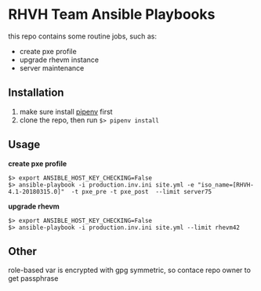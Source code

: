 # RHVH Team Ansible Playbooks

this repo contains some routine jobs, such as:

* create pxe profile
* upgrade rhevm instance
* server maintenance

## Installation

1.  make sure install [pipenv](https://github.com/pypa/pipenv) first
2.  clone the repo, then run `$> pipenv install`

## Usage

**create pxe profile**

```shell
$> export ANSIBLE_HOST_KEY_CHECKING=False
$> ansible-playbook -i production.inv.ini site.yml -e "iso_name=[RHVH-4.1-20180315.0]"  -t pxe_pre -t pxe_post  --limit server75
```

**upgrade rhevm**

```shell
$> export ANSIBLE_HOST_KEY_CHECKING=False
$> ansible-playbook -i production.inv.ini site.yml --limit rhevm42
```

## Other

role-based var is encrypted with gpg symmetric, so contace repo owner to get passphrase
